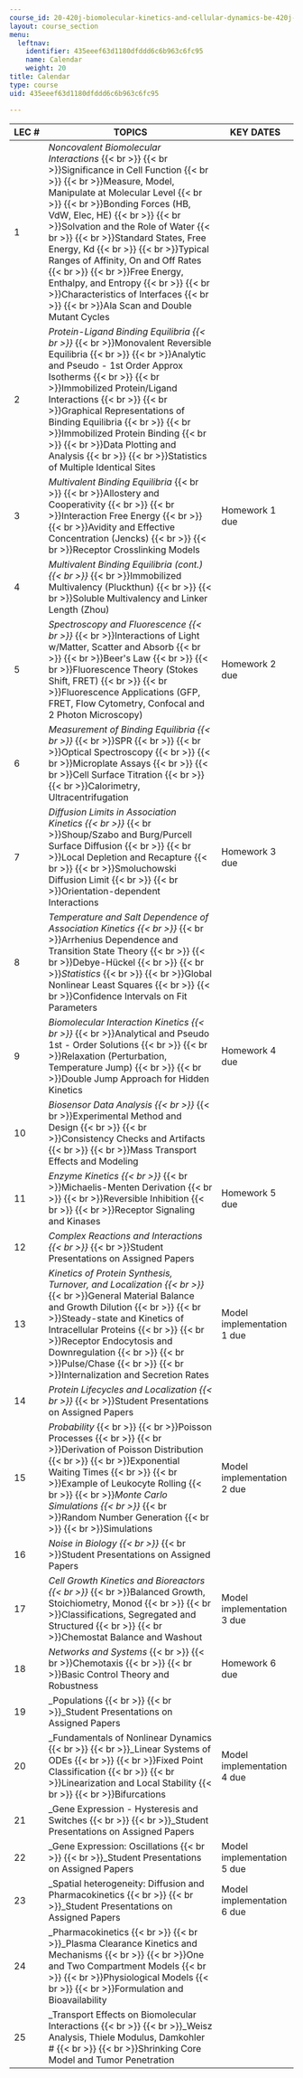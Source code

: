 ```yaml
---
course_id: 20-420j-biomolecular-kinetics-and-cellular-dynamics-be-420j-fall-2004
layout: course_section
menu:
  leftnav:
    identifier: 435eeef63d1180dfddd6c6b963c6fc95
    name: Calendar
    weight: 20
title: Calendar
type: course
uid: 435eeef63d1180dfddd6c6b963c6fc95

---
```


| LEC # | TOPICS | KEY DATES |
| --- | --- | --- |
| 1 | _Noncovalent Biomolecular Interactions_  {{< br >}}  {{< br >}}Significance in Cell Function  {{< br >}}  {{< br >}}Measure, Model, Manipulate at Molecular Level  {{< br >}}  {{< br >}}Bonding Forces (HB, VdW, Elec, HE)  {{< br >}}  {{< br >}}Solvation and the Role of Water  {{< br >}}  {{< br >}}Standard States, Free Energy, Kd  {{< br >}}  {{< br >}}Typical Ranges of Affinity, On and Off Rates  {{< br >}}  {{< br >}}Free Energy, Enthalpy, and Entropy  {{< br >}}  {{< br >}}Characteristics of Interfaces  {{< br >}}  {{< br >}}Ala Scan and Double Mutant Cycles | &nbsp; |
| 2 | _Protein-Ligand Binding Equilibria  {{< br >}}_  {{< br >}}Monovalent Reversible Equilibria  {{< br >}}  {{< br >}}Analytic and Pseudo - 1st Order Approx Isotherms  {{< br >}}  {{< br >}}Immobilized Protein/Ligand Interactions  {{< br >}}  {{< br >}}Graphical Representations of Binding Equilibria  {{< br >}}  {{< br >}}Immobilized Protein Binding  {{< br >}}  {{< br >}}Data Plotting and Analysis  {{< br >}}  {{< br >}}Statistics of Multiple Identical Sites | &nbsp; |
| 3 | _Multivalent Binding Equilibria_  {{< br >}}  {{< br >}}Allostery and Cooperativity  {{< br >}}  {{< br >}}Interaction Free Energy  {{< br >}}  {{< br >}}Avidity and Effective Concentration (Jencks)  {{< br >}}  {{< br >}}Receptor Crosslinking Models | Homework 1 due |
| 4 | _Multivalent Binding Equilibria (cont.)  {{< br >}}_  {{< br >}}Immobilized Multivalency (Pluckthun)  {{< br >}}  {{< br >}}Soluble Multivalency and Linker Length (Zhou) | &nbsp; |
| 5 | _Spectroscopy and Fluorescence  {{< br >}}_  {{< br >}}Interactions of Light w/Matter, Scatter and Absorb  {{< br >}}  {{< br >}}Beer's Law  {{< br >}}  {{< br >}}Fluorescence Theory (Stokes Shift, FRET)  {{< br >}}  {{< br >}}Fluorescence Applications (GFP, FRET, Flow Cytometry, Confocal and 2 Photon Microscopy) | Homework 2 due |
| 6 | _Measurement of Binding Equilibria  {{< br >}}_  {{< br >}}SPR  {{< br >}}  {{< br >}}Optical Spectroscopy  {{< br >}}  {{< br >}}Microplate Assays  {{< br >}}  {{< br >}}Cell Surface Titration  {{< br >}}  {{< br >}}Calorimetry, Ultracentrifugation | &nbsp; |
| 7 | _Diffusion Limits in Association Kinetics  {{< br >}}_  {{< br >}}Shoup/Szabo and Burg/Purcell Surface Diffusion  {{< br >}}  {{< br >}}Local Depletion and Recapture  {{< br >}}  {{< br >}}Smoluchowski Diffusion Limit  {{< br >}}  {{< br >}}Orientation-dependent Interactions | Homework 3 due |
| 8 | _Temperature and Salt Dependence of Association Kinetics  {{< br >}}_  {{< br >}}Arrhenius Dependence and Transition State Theory  {{< br >}}  {{< br >}}Debye-Hückel  {{< br >}}  {{< br >}}_Statistics_  {{< br >}}  {{< br >}}Global Nonlinear Least Squares  {{< br >}}  {{< br >}}Confidence Intervals on Fit Parameters | &nbsp; |
| 9 | _Biomolecular Interaction Kinetics  {{< br >}}_  {{< br >}}Analytical and Pseudo 1st - Order Solutions  {{< br >}}  {{< br >}}Relaxation (Perturbation, Temperature Jump)  {{< br >}}  {{< br >}}Double Jump Approach for Hidden Kinetics | Homework 4 due |
| 10 | _Biosensor Data Analysis  {{< br >}}_  {{< br >}}Experimental Method and Design  {{< br >}}  {{< br >}}Consistency Checks and Artifacts  {{< br >}}  {{< br >}}Mass Transport Effects and Modeling | &nbsp; |
| 11 | _Enzyme Kinetics  {{< br >}}_  {{< br >}}Michaelis-Menten Derivation  {{< br >}}  {{< br >}}Reversible Inhibition  {{< br >}}  {{< br >}}Receptor Signaling and Kinases | Homework 5 due |
| 12 | _Complex Reactions and Interactions  {{< br >}}_  {{< br >}}Student Presentations on Assigned Papers | &nbsp; |
| 13 | _Kinetics of Protein Synthesis, Turnover, and Localization  {{< br >}}_  {{< br >}}General Material Balance and Growth Dilution  {{< br >}}  {{< br >}}Steady-state and Kinetics of Intracellular Proteins  {{< br >}}  {{< br >}}Receptor Endocytosis and Downregulation  {{< br >}}  {{< br >}}Pulse/Chase  {{< br >}}  {{< br >}}Internalization and Secretion Rates | Model implementation 1 due |
| 14 | _Protein Lifecycles and Localization  {{< br >}}_  {{< br >}}Student Presentations on Assigned Papers | &nbsp; |
| 15 | _Probability_  {{< br >}}  {{< br >}}Poisson Processes  {{< br >}}  {{< br >}}Derivation of Poisson Distribution  {{< br >}}  {{< br >}}Exponential Waiting Times  {{< br >}}  {{< br >}}Example of Leukocyte Rolling  {{< br >}}  {{< br >}}_Monte Carlo Simulations  {{< br >}}_  {{< br >}}Random Number Generation  {{< br >}}  {{< br >}}Simulations | Model implementation 2 due |
| 16 | _Noise in Biology  {{< br >}}_  {{< br >}}Student Presentations on Assigned Papers | &nbsp; |
| 17 | _Cell Growth Kinetics and Bioreactors  {{< br >}}_  {{< br >}}Balanced Growth, Stoichiometry, Monod  {{< br >}}  {{< br >}}Classifications, Segregated and Structured  {{< br >}}  {{< br >}}Chemostat Balance and Washout | Model implementation 3 due |
| 18 | _Networks and Systems_  {{< br >}}  {{< br >}}Chemotaxis  {{< br >}}  {{< br >}}Basic Control Theory and Robustness | Homework 6 due |
| 19 | _Populations  {{< br >}}  {{< br >}}_Student Presentations on Assigned Papers | &nbsp; |
| 20 | _Fundamentals of Nonlinear Dynamics  {{< br >}}  {{< br >}}_Linear Systems of ODEs  {{< br >}}  {{< br >}}Fixed Point Classification  {{< br >}}  {{< br >}}Linearization and Local Stability  {{< br >}}  {{< br >}}Bifurcations | Model implementation 4 due |
| 21 | _Gene Expression - Hysteresis and Switches  {{< br >}}  {{< br >}}_Student Presentations on Assigned Papers | &nbsp; |
| 22 | _Gene Expression: Oscillations  {{< br >}}  {{< br >}}_Student Presentations on Assigned Papers | Model implementation 5 due |
| 23 | _Spatial heterogeneity: Diffusion and Pharmacokinetics  {{< br >}}  {{< br >}}_Student Presentations on Assigned Papers | Model implementation 6 due |
| 24 | _Pharmacokinetics  {{< br >}}  {{< br >}}_Plasma Clearance Kinetics and Mechanisms  {{< br >}}  {{< br >}}One and Two Compartment Models  {{< br >}}  {{< br >}}Physiological Models  {{< br >}}  {{< br >}}Formulation and Bioavailability | &nbsp; |
| 25 | _Transport Effects on Biomolecular Interactions  {{< br >}}  {{< br >}}_Weisz Analysis, Thiele Modulus, Damkohler #  {{< br >}}  {{< br >}}Shrinking Core Model and Tumor Penetration |